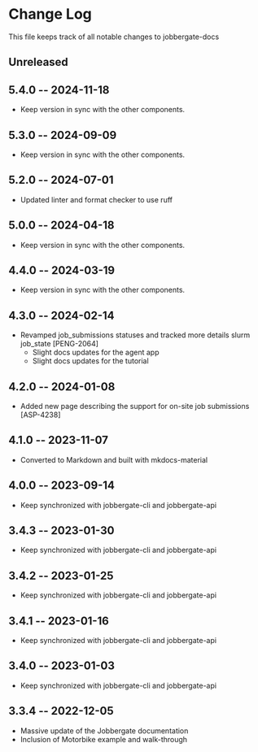 # Change Log

This file keeps track of all notable changes to jobbergate-docs

## Unreleased


## 5.4.0 -- 2024-11-18
- Keep version in sync with the other components.

## 5.3.0 -- 2024-09-09
- Keep version in sync with the other components.

## 5.2.0 -- 2024-07-01
- Updated linter and format checker to use ruff

## 5.0.0 -- 2024-04-18

- Keep version in sync with the other components.

## 4.4.0 -- 2024-03-19

- Keep version in sync with the other components.

## 4.3.0 -- 2024-02-14

- Revamped job_submissions statuses and tracked more details slurm job_state [PENG-2064]
  - Slight docs updates for the agent app
  - Slight docs updates for the tutorial

## 4.2.0 -- 2024-01-08

- Added new page describing the support for on-site job submissions [ASP-4238]

## 4.1.0 -- 2023-11-07

- Converted to Markdown and built with mkdocs-material

## 4.0.0 -- 2023-09-14

- Keep synchronized with jobbergate-cli and jobbergate-api

## 3.4.3 -- 2023-01-30

- Keep synchronized with jobbergate-cli and jobbergate-api

## 3.4.2 -- 2023-01-25

- Keep synchronized with jobbergate-cli and jobbergate-api

## 3.4.1 -- 2023-01-16

- Keep synchronized with jobbergate-cli and jobbergate-api

## 3.4.0 -- 2023-01-03

- Keep synchronized with jobbergate-cli and jobbergate-api

## 3.3.4 -- 2022-12-05

- Massive update of the Jobbergate documentation
- Inclusion of Motorbike example and walk-through
